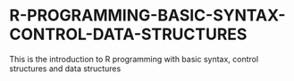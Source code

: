 # R-PROGRAMMING-BASIC-SYNTAX-CONTROL-DATA-STRUCTURES
This is the introduction to R programming with basic syntax, control structures and data structures
